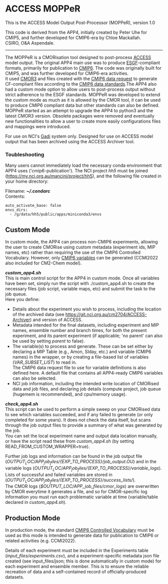 # ACCESS MOPPeR 

This is the ACCESS Model Output Post-Processor (MOPPeR), version 1.0

This code is derived from the APP4, initially created by Peter Uhe for CMIP5, and further developed for CMIP6-era by Chloe Mackallah.  
CSIRO, O&A Aspendale.


---

The MOPPeR is a CMORisation tool designed to post-process [ACCESS](https://research.csiro.au/access/) model output. The original APP4 main use was to produce [ESGF](https://esgf-node.llnl.gov/)-compliant formats, primarily for publication to [CMIP6](https://www.wcrp-climate.org/wgcm-cmip/wgcm-cmip6). The code was originally built for CMIP5, and was further developed for CMIP6-era activities.  
It used [CMOR3](https://cmor.llnl.gov/) and files created with the [CMIP6 data request](https://github.com/cmip6dr/dreqPy) to generate CF-compliant files according to the [CMIP6 data standards](https://docs.google.com/document/d/1os9rZ11U0ajY7F8FWtgU4B49KcB59aFlBVGfLC4ahXs/edit).The APP4 also had a custom mode option to allow users to post-process output without strict adherence to the ESGF standards. MOPPeR was developed to extend the custom mode as much as it is allowed by the CMOR tool, it can be used to produce CMIP6 compliant data but other standards can also be defined.
MOPPeR started as an attempt to upgrade the APP4 to python3 and the latest CMOR3 version. Obsolete packages were removed and eventually new functionalities to allow a user to create more easily configurations files and mappings were introduced. 

For use on NCI's [Gadi](https://opus.nci.org.au/display/Help/Gadi+User+Guide) system only. 
Designed for use on ACCESS model output that has been archived using the ACCESS Archiver tool.

### Toubleshooting
Many users cannot immediately load the necessary conda environment that APP4 uses ('cmip6-publication'). The NCI project *hh5* must be joined (https://my.nci.org.au/mancini/project/hh5), and the following file created in your home directory:

Filename: ***~/.condarc***  
Contents:

    auto_activate_base: false
    envs_dirs:
      - /g/data/hh5/public/apps/miniconda3/envs

## Custom Mode

In custom mode, the APP4 can process non-CMIP6 experiments, allowing the user to create CMORise using custom metadata (experiment ids, MIP names, etc) rather than requiring the use of the CMIP6 Controlled Vocabulary. However, only [CMIP6 variables](http://clipc-services.ceda.ac.uk/dreq/index.html) can be generated (CCMI2022 also included for CM2-Chem model).

***custom_app4.sh***  
This is main control script for the APP4 in custom mode. Once all variables have been set, simply run the script with ./custom_app4.sh to create the necessary files (job script, variable maps, etc) and submit the task to the job queue.  
Here you define:  
- Details about the experiment you wish to process, including the location of the archived data (see https://git.nci.org.au/cm2704/ACCESS-Archiver) and version of ACCESS.
- Metadata intended for the final datasets, including experiment and MIP names, ensemble number and branch times, for both the present experiment, and its parent experiment (if applicable; 'no parent' can also be used by setting *parent* to false).
- The variable(s) to process and generate. These can be set either by declaring a MIP Table (e.g., Amon, SIday, etc.) and variable (CMIP6 names) in the wrapper, or by creating a file-based list of variables (*VAR_SUBSET_LIST*) to read in.  
The CMIP6 data request file to use for variable definitions is also defined here. A default file that contains all APP4-ready CMIP6 variables can also be selected.
- NCI job information, including the intended write location of CMORised data and job files, and declaring job details (compute project, job queue (hugemem is recommended), and cpu/memory usage).

***check_app4.sh***  
This script can be used to perform a simple sweep on your CMORised data to see which variables succeeded, and if any failed to generate (or only completed for some years). It does not check the data itself, but scans through the job output files to provide a summary of what was generated by the job.  
You can set the local experiment name and output data location manually, or have the script read these from *custom_app4.sh* (by setting READ_FROM_CUSTOM_WRAPPER=true).

Further job logs and information can be found in the job output file (*$OUTPUT_LOC/APP_job_files/${EXP_TO_PROCESS}/job_output.OU*) and in the variable logs (*$OUTPUT_LOC/APP_job_files/${EXP_TO_PROCESS}/variable_logs*). Lists of successful and failed variables are stored in (*$OUTPUT_LOC/APP_job_files/${EXP_TO_PROCESS}/success_lists/*).  
The CMOR logs (*$OUTPUT_LOC/APP_job_files/cmor_logs*) are overwritten by CMOR everytime it generates a file, and so for CMOR-specific log information you must run each problematic variable at time (variable/table declared in *custom_app4.sh*).


## Production Mode

In production mode, the standard [CMIP6 Controlled Vocabulary](https://github.com/WCRP-CMIP/CMIP6_CVs) must be used as this mode is intended to generate data for publication to CMIP6 or related activities (e.g. CCMI2022).

Details of each experiment must be included in the Experiments table (*input_files/experiments.csv*), and a experiment-specific metadata json file created (see input_files/json; this is done automatically in custom mode) for each experiment and ensemble member. This is to ensure the reliable recreation of data and a self-contained record of officially-produced datasets.  


